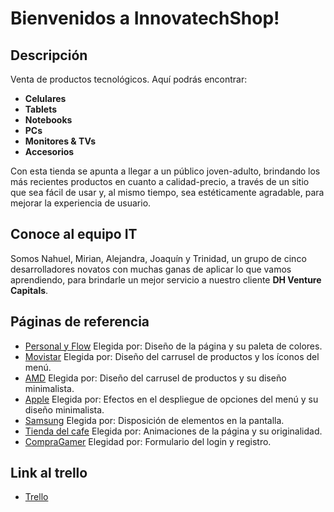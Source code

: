 # Bienvenidos a InnovatechShop!

## Descripción
Venta de productos tecnológicos. Aquí podrás encontrar:
- **Celulares**
- **Tablets**
- **Notebooks**
- **PCs**
- **Monitores & TVs**
- **Accesorios**

Con esta tienda se apunta a llegar a un público joven-adulto, brindando los más recientes productos en cuanto a calidad-precio, a través de un sitio que sea fácil de usar y, al mismo tiempo, sea estéticamente agradable, para mejorar la experiencia de usuario.

## Conoce al equipo IT
Somos Nahuel, Mirian, Alejandra, Joaquín y Trinidad, un grupo de cinco desarrolladores novatos con muchas ganas de aplicar lo que vamos aprendiendo, para brindarle un mejor servicio a nuestro cliente **DH Venture Capitals**.

## Páginas de referencia
- [Personal y Flow](https://www.personal.com.ar/)
    Elegida por: Diseño de la página y su paleta de colores.
- [Movistar](https://www.movistar.com.ar/)
    Elegida por: Diseño del carrusel de productos y los íconos del menú.
- [AMD](https://www.amd.com/es.html)
    Elegida por: Diseño del carrusel de productos y su diseño minimalista.
- [Apple](https://www.apple.com/)
    Elegida por: Efectos en el despliegue de opciones del menú y su diseño minimalista.
- [Samsung](https://www.samsung.com/ar/)
    Elegida por: Disposición de elementos en la pantalla.
- [Tienda del cafe](https://latiendadelcafe.co/)
    Elegida por: Animaciones de la página y su originalidad.
- [CompraGamer](https://compragamer.com/)
    Elegidad por: Formulario del login y registro.

## Link al trello
- [Trello](https://trello.com/b/WljNDTT4/sprintsgrupo-3)